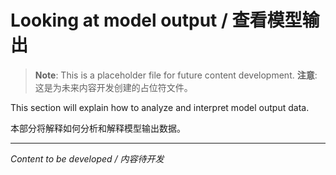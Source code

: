 # Looking at model output / 查看模型输出

> **Note**: This is a placeholder file for future content development.
> **注意**: 这是为未来内容开发创建的占位符文件。

This section will explain how to analyze and interpret model output data.

本部分将解释如何分析和解释模型输出数据。

---

*Content to be developed / 内容待开发*
